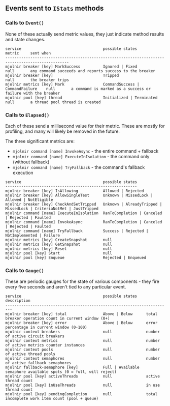 ﻿## Events sent to `IStats` methods

### Calls to `Event()`

None of these actually send metric values, they just indicate method results and state changes.

```
service                                    possible states                    metric     sent when
--------------------------------------------------------------------------------------------------
mjolnir breaker [key] MarkSuccess          Ignored | Fixed                    null       any command succeeds and reports success to the breaker
mjolnir breaker [key]                      Tripped                            null       the breaker trips
mjolnir metrics [key] Mark                 CommandSuccess | CommandFailure    null       a command is marked as a success or failure with the breaker
mjolnir pool [key] thread                  Initialized | Terminated           null       a thread pool thread is created
```

### Calls to `Elapsed()`

Each of these send a millisecond value for their metric. These are mostly for profiling, and many will likely be removed in the future.

The three significant metrics are:
- `mjolnir command [name] InvokeAsync` - the entire command + fallback
- `mjolnir command [name] ExecuteInIsolation` - the command only (without fallback)
- `mjolnir command [name] TryFallback` - the command's fallback execution

```
service                                    possible states
----------------------------------------------------------
mjolnir breaker [key] IsAllowing           Allowed | Rejected
mjolnir breaker [key] AllowSingleTest      Unknown | MissedLock | Allowed | NotEligible
mjolnir breaker [key] CheckAndSetTripped   Unknown | AlreadyTripped | MissedLock | CriteriaNotMet | JustTripped
mjolnir command [name] ExecuteInIsolation  RanToCompletion | Canceled | Rejected | Faulted
mjolnir command [name] InvokeAsync         RanToCompletion | Canceled | Rejected | Faulted
mjolnir command [name] TryFallback         Success | Rejected | NotImplemented | Failure
mjolnir metrics [key] CreateSnapshot       null
mjolnir metrics [key] GetSnapshot          null
mjolnir metrics [key] Reset                null
mjolnir pool [key] Start                   null
mjolnir pool [key] Enqueue                 Rejected | Enqueued
```

### Calls to `Gauge()`

These are periodic gauges for the state of various components - they fire every five seconds and aren't tied to any particular event.

```
service                                    possible states    description
-------------------------------------------------------------------------
mjolnir breaker [key] total                Above | Below      total breaker operation count in current window (0+)
mjolnir breaker [key] error                Above | Below      error percentage in current window (0-100)
mjolnir context breakers                   null               number of active circuit breakers
mjolnir context metrics                    null               number of active metrics counter instances
mjolnir context pools                      null               number of active thread pools
mjolnir context semaphores                 null               number of active fallback semaphores
mjolnir fallback-semaphore [key]           Full | Available   semaphore available spots (0 = full, will reject)
mjolnir pool [key] activeThreads           null               active thread count
mjolnir pool [key] inUseThreads            null               in use thread count
mjolnir pool [key] pendingCompletion       null               total incomplete work item count (pool + queue)
```
